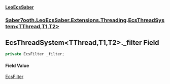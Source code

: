 #### [LeoEcsSaber](index.md 'index')
### [Saber7ooth.LeoEcsSaber.Extensions.Threading](Saber7ooth.LeoEcsSaber.Extensions.Threading.md 'Saber7ooth.LeoEcsSaber.Extensions.Threading').[EcsThreadSystem&lt;TThread,T1,T2&gt;](EcsThreadSystem_TThread,T1,T2_.md 'Saber7ooth.LeoEcsSaber.Extensions.Threading.EcsThreadSystem<TThread,T1,T2>')

## EcsThreadSystem<TThread,T1,T2>._filter Field

```csharp
private EcsFilter _filter;
```

#### Field Value
[EcsFilter](EcsFilter.md 'Saber7ooth.LeoEcsSaber.EcsFilter')